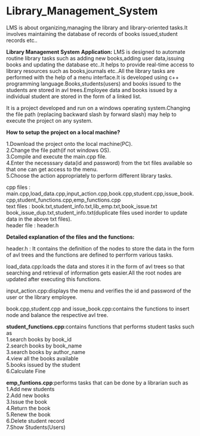 # Library_Management_System
LMS is about organizing,managing the library and library-oriented tasks.It involves maintaining the database of records of books issued,student records etc..

**Library Management System**
**Application:**
LMS is designed to automate routine library tasks such as adding new books,adding user data,issuing books and updating the database etc..It helps to provide real-time access to library resources such as books,journals etc..All the library tasks are performed with the help of a menu interface.It is developed using c++ programming language.Books,students(users) and books issued to the students are stored in avl trees.Employee data and books issued by a individual student are stored in the form of a linked list.

It is a project developed and run on a windows operating system.Changing the file path (replacing backward slash by forward slash) may help to execute the project on any system.


**How to setup the project on a local machine?**
     
1.Download the project onto the local machine(PC).      
2.Change the file path(if not windows OS).      
3.Compile and execute the main.cpp file.     
4.Enter the necesssary data(id and password) from the txt files available so that one can get access to the menu.      
5.Choose the action appropriately to perform different library tasks.

cpp files   : main.cpp,load_data.cpp,input_action.cpp,book.cpp,student.cpp,issue_book.cpp,student_functions.cpp,emp_functions.cpp     
text files  : book.txt,student_info.txt,lib_emp.txt,book_issue.txt       
              book_issue_dup.txt,student_info.txt(duplicate files used inorder to update data in the above txt files).       
header file : header.h

**Detailed explanation of the files and the functions:**

header.h : It contains the definition of the nodes to store the data in the form of avl trees and the functions are defined to perrform various tasks.

load_data.cpp:loads the data and stores it in the form of avl trees so that searching and retrieval of information gets easier.All the root nodes are updated after executing this functions.

input_action.cpp:displays the menu and verifies the id and password of the user or the library employee.

book.cpp,student.cpp and issue_book.cpp:contains the functions to insert node and balance the respective avl tree.

**student_functions.cpp**:contains functions that performs student tasks such as      
1.search books by book_id      
2.search books by book_name    
3.search books by author_name   
4.view all the books available   
5.books issued by the student   
6.Calculate Fine             

**emp_funtions.cpp**:performs tasks that can be done by a librarian such as   
1.Add new students    
2.Add new books               
3.Issue the book                 
4.Return the book             
5.Renew the book                 
6.Delete student record         
7.Show Students(Users)
